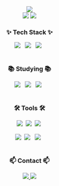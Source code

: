 <div align="center">
    <img src="https://capsule-render.vercel.app/api?type=soft&color=auto&height=120&section=header&text=Welcome%20to%20Teddy's%20Hub!&fontSize=50&fontColor=ffffff" />
</div>



<div align="center">
    <img src="https://github-readme-stats.vercel.app/api?username=ebzm00&theme=blue-green" />
   <img src="http://mazassumnida.wtf/api/v2/generate_badge?boj=ebzm00" />
</div>


<h3 align="center">✨ Tech Stack ✨</h3>
<div align="center">
  <img src="https://img.shields.io/badge/Spring%20Boot-6DB33F?style=for-the-badge&logo=springboot&logoColor=white" /> &nbsp
  <img src="https://img.shields.io/badge/MariaDB-003545?style=for-the-badge&logo=mariadb&logoColor=white" /> &nbsp
  <img src="https://img.shields.io/badge/Docker-2496ED?style=for-the-badge&logo=docker&logoColor=white" /> &nbsp
</div>



<br>
<h3 align="center">📚 Studying 📚</h3>
<div align="center">
  <img src="https://img.shields.io/badge/Spring%20Boot-6DB33F?style=for-the-badge&logo=springboot&logoColor=white" /> &nbsp
  <img src="https://img.shields.io/badge/MariaDB-003545?style=for-the-badge&logo=mariadb&logoColor=white" /> &nbsp
  <img src="https://img.shields.io/badge/Docker-2496ED?style=for-the-badge&logo=docker&logoColor=white" /> &nbsp
</div>


<br>

<h3 align="center">🛠 Tools 🛠</h3>
<div align="center">
  <img src="https://img.shields.io/badge/git-F05033.svg?style=for-the-badge&logo=git&logoColor=white" />&nbsp
  <img src="https://img.shields.io/badge/github-181717.svg?style=for-the-badge&logo=github&logoColor=white" />&nbsp
  <img src="https://img.shields.io/badge/Notion-F3F3F3.svg?style=for-the-badge&logo=notion&logoColor=black" />&nbsp
</div>


<br>

<div align="center">
  <img src="https://img.shields.io/badge/VSCode-2C2C32.svg?style=for-the-badge&logo=visual-studio-code&logoColor=22ABF3" />&nbsp
  <img src="https://img.shields.io/badge/Eclipse-2C2255?style=for-the-badge&logo=eclipse&logoColor=white" /> &nbsp
 <img src="https://img.shields.io/badge/IntelliJ_IDEA-000000.svg?style=for-the-badge&logo=intellij-idea&logoColor=white"/> &nbsp
<!--   <img src="https://img.shields.io/badge/Colab-2C2C32.svg?style=for-the-badge&logo=googlecolab&logoColor=F9AB00" />&nbsp -->
</div>

<br>

<h3 align="center">📫 Contact 📫</h3>
<div align="center">
  <a href="mailto:hgs01041161264@gmail.com" target="_blank">
    <img src="https://img.shields.io/badge/hgs01041161264@gmail.com-0078D4?style=for-the-badge&logo=microsoftoutlook&logoColor=white"/>
  </a>
  <a href="https://www.instagram.com/osiawase_/" target="_blank">
    <img src="https://img.shields.io/badge/instagram-E4405F?style=for-the-badge&logo=instagram&logoColor=white"/>
  </a>
</div>
